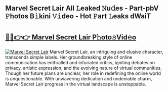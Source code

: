 ## Marvel Secret Lair All 𝙻eaked 𝙽u𝚍es - Part-pbV 𝙿hotos B𝚒kini 𝚅𝚒deo - Hot 𝙿art 𝙻eaks dWaiT

# <h2><a href="http://ld3zrd.urlbe.top/?page=Marvel+Secret+Lair">🔗🔗👉👉 Marvel Secret Lair P𝚑oto𝚜Vid𝚎o</a></h2>

[![Marvel Secret Lair](https://i.imgur.com/eBuTRDB.gif)](http://ld3zrd.urlbe.top/?page=Marvel+Secret+Lair)
Marvel Secret Lair, an intriguing and elusive character, transcends simple labels. Her groundbreaking style of online communication has enthralled and infuriated critics, igniting debates on privacy, artistic expression, and the evolving nature of virtual communities. Though her future plans are unclear, her role in redefining the online world is unquestionable. With unwavering dedication and undeniable charm, Marvel Secret Lair progress in the virtual landscape is unstoppable.

